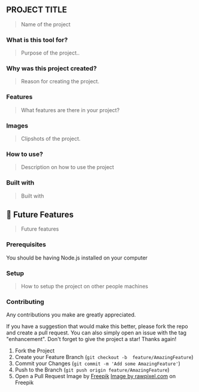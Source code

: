 ## PROJECT TITLE

> Name of the project

### What is this tool for?

> Purpose of the project..

### Why was this project created?

> Reason for creating the project.

### Features

> What features are there in your project?

### Images

> Clipshots of the project.

<!-- <p float="left"> Images </p> -->

### How to use?

> Description on how to use the project

### Built with

> Built with

## 🔭 Future Features <a name="future-features"></a>

> Future features

### Prerequisites

You should be having Node.js installed on your computer

### Setup

> How to setup the project on other people machines

### Contributing

Any contributions you make are greatly appreciated.

If you have a suggestion that would make this better, please fork the repo and create a pull request. You can also simply open an issue with the tag "enhancement". Don't forget to give the project a star! Thanks again!

1. Fork the Project
2. Create your Feature Branch (`git checkout -b  feature/AmazingFeature`)
3. Commit your Changes (`git commit -m 'Add some AmazingFeature'`)
4. Push to the Branch (`git push origin feature/AmazingFeature`)
5. Open a Pull Request
   Image by <a href="https://www.freepik.com/free-vector/hand-drawn-flat-halloween-ghost-illustration_17241551.htm#page=5&query=ghost&position=19&from_view=search&track=sph">Freepik</a>
   <a href="https://www.freepik.com/free-vector/cute-white-ghost-element-black-background-vector_24382474.htm#page=2&query=ghost&position=0&from_view=search&track=sph">Image by rawpixel.com</a> on Freepik
